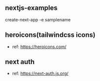 ## nextjs-examples
create-next-app -e samplename

## heroicons(tailwindcss icons)

- ref: https://heroicons.com/

## next auth

- ref: https://next-auth.js.org/
